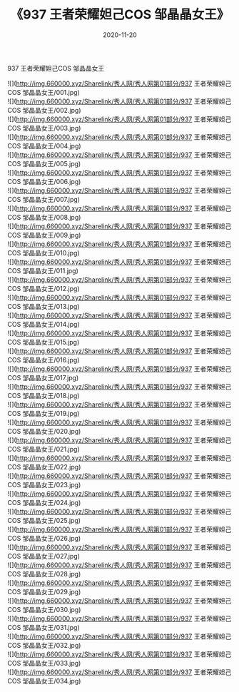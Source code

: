 ﻿---
layout: post
title:  《937 王者荣耀妲己COS 邹晶晶女王》
date:   2020-11-20
img: http://img.660000.xyz/Sharelink/秀人网/秀人网第01部分/937 王者荣耀妲己COS 邹晶晶女王/000.jpg
categories: [美女, 清纯, 唯美]
---

937 王者荣耀妲己COS 邹晶晶女王

  ![](http://img.660000.xyz/Sharelink/秀人网/秀人网第01部分/937 王者荣耀妲己COS 邹晶晶女王/001.jpg) <br> ![](http://img.660000.xyz/Sharelink/秀人网/秀人网第01部分/937 王者荣耀妲己COS 邹晶晶女王/002.jpg) <br> ![](http://img.660000.xyz/Sharelink/秀人网/秀人网第01部分/937 王者荣耀妲己COS 邹晶晶女王/003.jpg) <br> ![](http://img.660000.xyz/Sharelink/秀人网/秀人网第01部分/937 王者荣耀妲己COS 邹晶晶女王/004.jpg) <br> ![](http://img.660000.xyz/Sharelink/秀人网/秀人网第01部分/937 王者荣耀妲己COS 邹晶晶女王/005.jpg) <br> ![](http://img.660000.xyz/Sharelink/秀人网/秀人网第01部分/937 王者荣耀妲己COS 邹晶晶女王/006.jpg) <br> ![](http://img.660000.xyz/Sharelink/秀人网/秀人网第01部分/937 王者荣耀妲己COS 邹晶晶女王/007.jpg) <br> ![](http://img.660000.xyz/Sharelink/秀人网/秀人网第01部分/937 王者荣耀妲己COS 邹晶晶女王/008.jpg) <br> ![](http://img.660000.xyz/Sharelink/秀人网/秀人网第01部分/937 王者荣耀妲己COS 邹晶晶女王/009.jpg) <br> ![](http://img.660000.xyz/Sharelink/秀人网/秀人网第01部分/937 王者荣耀妲己COS 邹晶晶女王/010.jpg) <br> ![](http://img.660000.xyz/Sharelink/秀人网/秀人网第01部分/937 王者荣耀妲己COS 邹晶晶女王/011.jpg) <br> ![](http://img.660000.xyz/Sharelink/秀人网/秀人网第01部分/937 王者荣耀妲己COS 邹晶晶女王/012.jpg) <br> ![](http://img.660000.xyz/Sharelink/秀人网/秀人网第01部分/937 王者荣耀妲己COS 邹晶晶女王/013.jpg) <br> ![](http://img.660000.xyz/Sharelink/秀人网/秀人网第01部分/937 王者荣耀妲己COS 邹晶晶女王/014.jpg) <br> ![](http://img.660000.xyz/Sharelink/秀人网/秀人网第01部分/937 王者荣耀妲己COS 邹晶晶女王/015.jpg) <br> ![](http://img.660000.xyz/Sharelink/秀人网/秀人网第01部分/937 王者荣耀妲己COS 邹晶晶女王/016.jpg) <br> ![](http://img.660000.xyz/Sharelink/秀人网/秀人网第01部分/937 王者荣耀妲己COS 邹晶晶女王/017.jpg) <br> ![](http://img.660000.xyz/Sharelink/秀人网/秀人网第01部分/937 王者荣耀妲己COS 邹晶晶女王/018.jpg) <br> ![](http://img.660000.xyz/Sharelink/秀人网/秀人网第01部分/937 王者荣耀妲己COS 邹晶晶女王/019.jpg) <br> ![](http://img.660000.xyz/Sharelink/秀人网/秀人网第01部分/937 王者荣耀妲己COS 邹晶晶女王/020.jpg) <br> ![](http://img.660000.xyz/Sharelink/秀人网/秀人网第01部分/937 王者荣耀妲己COS 邹晶晶女王/021.jpg) <br> ![](http://img.660000.xyz/Sharelink/秀人网/秀人网第01部分/937 王者荣耀妲己COS 邹晶晶女王/022.jpg) <br> ![](http://img.660000.xyz/Sharelink/秀人网/秀人网第01部分/937 王者荣耀妲己COS 邹晶晶女王/023.jpg) <br> ![](http://img.660000.xyz/Sharelink/秀人网/秀人网第01部分/937 王者荣耀妲己COS 邹晶晶女王/024.jpg) <br> ![](http://img.660000.xyz/Sharelink/秀人网/秀人网第01部分/937 王者荣耀妲己COS 邹晶晶女王/025.jpg) <br> ![](http://img.660000.xyz/Sharelink/秀人网/秀人网第01部分/937 王者荣耀妲己COS 邹晶晶女王/026.jpg) <br> ![](http://img.660000.xyz/Sharelink/秀人网/秀人网第01部分/937 王者荣耀妲己COS 邹晶晶女王/027.jpg) <br> ![](http://img.660000.xyz/Sharelink/秀人网/秀人网第01部分/937 王者荣耀妲己COS 邹晶晶女王/028.jpg) <br> ![](http://img.660000.xyz/Sharelink/秀人网/秀人网第01部分/937 王者荣耀妲己COS 邹晶晶女王/029.jpg) <br> ![](http://img.660000.xyz/Sharelink/秀人网/秀人网第01部分/937 王者荣耀妲己COS 邹晶晶女王/030.jpg) <br> ![](http://img.660000.xyz/Sharelink/秀人网/秀人网第01部分/937 王者荣耀妲己COS 邹晶晶女王/031.jpg) <br> ![](http://img.660000.xyz/Sharelink/秀人网/秀人网第01部分/937 王者荣耀妲己COS 邹晶晶女王/032.jpg) <br> ![](http://img.660000.xyz/Sharelink/秀人网/秀人网第01部分/937 王者荣耀妲己COS 邹晶晶女王/033.jpg) <br> ![](http://img.660000.xyz/Sharelink/秀人网/秀人网第01部分/937 王者荣耀妲己COS 邹晶晶女王/034.jpg) <br>